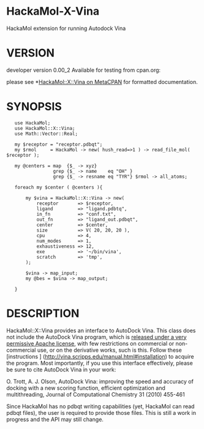 HackaMol-X-Vina
===============
HackaMol extension for running Autodock Vina  

VERSION
========
developer version 0.00_2 
Available for testing from cpan.org:

please see *[HackaMol::X::Vina on MetaCPAN](https://metacpan.org/release/DEMIAN/HackaMol-X-Vina-0.00_2) for formatted documentation.

SYNOPSIS
============
       use HackaMol;
       use HackaMol::X::Vina;
       use Math::Vector::Real;
       
       my $receptor = "receptor.pdbqt";
       my $rmol     = HackaMol -> new( hush_read=>1 ) -> read_file_mol( $receptor ); 
     
       my @centers = map  {$_ -> xyz}
                     grep {$_ -> name    eq "OH" }
                     grep {$_ -> resname eq "TYR"} $rmol -> all_atoms;
     
       foreach my $center ( @centers ){
     
           my $vina = HackaMol::X::Vina -> new(
               receptor       => $receptor,
               ligand         => "ligand.pdbtq",
               in_fn          => "conf.txt",
               out_fn         => "ligand_out.pdbqt",
               center         => $center,
               size           => V( 20, 20, 20 ),
               cpu            => 4,
               num_modes      => 1,
               exhaustiveness => 12,
               exe            => '~/bin/vina',
               scratch        => 'tmp',
           );
           
           $vina -> map_input;
           my @bes = $vina -> map_output;
     
       }

DESCRIPTION
============
HackaMol::X::Vina provides an interface to AutoDock Vina. This class does not include the AutoDock Vina program, which is 
[released under a very permissive Apache license](http://vina.scripps.edu/manual.html#license), with few restrictions on 
commercial or non-commercial use, or on the derivative works, such is this. Follow these 
[instructions ] (http://vina.scripps.edu/manual.html#installation) to acquire the program. Most importantly, if you use this 
interface effectively, please be sure to cite AutoDock Vina in your work:

O. Trott, A. J. Olson, AutoDock Vina: improving the speed and accuracy of docking with a new scoring function, efficient optimization and multithreading, Journal of Computational Chemistry 31 (2010) 455-461 

Since HackaMol has no pdbqt writing capabilities (yet, HackaMol can read pdbqt files), the user is required to provide those 
files. This is still a work in progress and the API may still change. 

